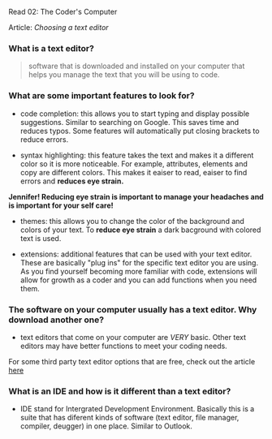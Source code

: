 Read 02: The Coder's Computer  

Article: _Choosing a text editor_

### What is a text editor?  
>software that is downloaded and installed on your computer that helps you manage the text that you will be using to code.  

### What are some important features to look for?  

- code completion: this allows you to start typing and display possible suggestions.  Similar to searching on Google. This saves time and reduces typos.  Some features will automatically put closing brackets to reduce errors. 

- syntax highlighting: this feature takes the text and makes it a different color so it is more noticeable.  For example, attributes, elements and copy are different colors.  This makes it eaiser to read, eaiser to find errors and **reduces eye strain.** 

**Jennifer! Reducing eye strain is important to manage your headaches and is important for your self care!**

- themes: this allows you to change the color of the background and colors of your text. To **reduce eye strain** a dark bacground with colored text is used. 

- extensions: additional features that can be used with your text editor. These are basically "plug ins" for the specific text editor you are using.  As you find yourself becoming more familiar with code, extensions will allow for growth as a coder and you can add functions when you need them. 

### The software on your computer usually has a text editor.  Why download another one?

- text editors that come on your computer are _VERY_ basic. Other text editors may have better functions to meet your coding needs. 

For some third party text editor options that are free, check out the article [here](https://codefellows.github.io/code-102-guide/curriculum/class-02/Choosing-A-Text-Editor--The-Older-Coder.pdf)


### What is an IDE and how is it different than a text editor? 

- IDE stand for Intergrated Development Environment.  Basically this is a suite that has diferent kinds of software (text editor, file manager, compiler, deugger) in one place. Similar to Outlook. 





